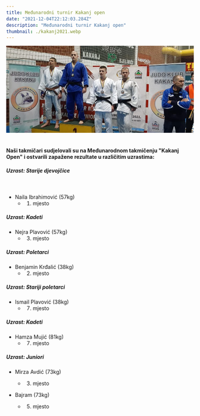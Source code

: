 ```yaml
---
title: Međunarodni turnir Kakanj open
date: "2021-12-04T22:12:03.284Z"
description: "Međunarodni turnir Kakanj open"
thumbnail: ./kakanj2021.webp
---
```


![kakanj turnir 2021](./kakanj2021.webp)
<br>
<br>
#### Naši takmičari sudjelovali su na Međunarodnom takmičenju "Kakanj Open" i ostvarili zapažene rezultate u različitim uzrastima:

##### Uzrast: Starije djevojčice
<br>

- Naila Ibrahimović (57kg)
    - 1. mjesto

##### Uzrast: Kadeti

- Nejra Plavović (57kg)
    - 3. mjesto

##### Uzrast: Poletarci

- Benjamin Krđalić (38kg)
    - 2. mjesto

##### Uzrast: Stariji poletarci

- Ismail Plavović (38kg)
    - 7. mjesto

##### Uzrast: Kadeti

- Hamza Mujić (81kg)
    - 7. mjesto

##### Uzrast: Juniori

- Mirza Avdić (73kg)
    - 3. mjesto

- Bajram (73kg)
    - 5. mjesto
